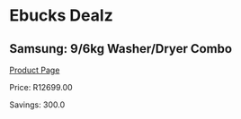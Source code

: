 
# Ebucks Dealz
## Samsung: 9/6kg Washer/Dryer Combo
[Product Page](https://www.ebucks.com/web/shop/productSelected.do?prodId=351988504&catId=704981826)

Price: R12699.00

Savings: 300.0


	